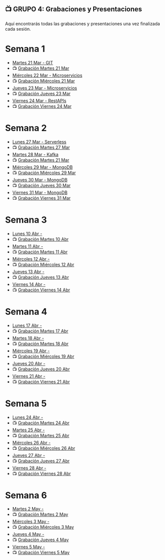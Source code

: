 ## 📺 GRUPO 4: Grabaciones y Presentaciones
Aquí encontrarás todas las grabaciones y presentaciones una vez finalizada cada sesión.

# Semana 1
- [Martes 21 Mar - GIT](https://drive.google.com/file/d/13H7TFdYz3zvpmYV-SXbPcrvKlEEUr9Eh/view?usp=sharing)
- 📺 [Grabación Martes 21 Mar]()
- [Miércoles 22 Mar - Microservicios](https://drive.google.com/file/d/1H4VvWE_yJ6G4gQ1lh1j44R46_rIEsSDS/view?usp=sharing)
- 📺 [Grabación Miércoles 21 Mar]()
- [Jueves 23 Mar - Microservicios](https://drive.google.com/file/d/1H4VvWE_yJ6G4gQ1lh1j44R46_rIEsSDS/view?usp=sharing)
- 📺 [Grabación Jueves 23 Mar]()
- [Viernes 24 Mar - RestAPIs](https://drive.google.com/file/d/1zDBnIE5iyKlZQosXkGbttQmeNbFjC6X_/view?usp=sharing)
- 📺 [Grabación Viernes 24 Mar]()

# Semana 2
- [Lunes 27 Mar - Serverless]()
- 📺 [Grabación Martes 27 Mar]()
- [Martes 28 Mar - Kafka]()
- 📺 [Grabación Martes 21 Mar]()
- [Miércoles 29 Mar - MongoDB]()
- 📺 [Grabación Miércoles 29 Mar]()
- [Jueves 30 Mar - MongoDB]()
- 📺 [Grabación Jueves 30 Mar]()
- [Viernes 31 Mar - MongoDB]()
- 📺 [Grabación Viernes 31 Mar]()

# Semana 3
- [Lunes 10 Abr - ]()
- 📺 [Grabación Martes 10 Abr]()
- [Martes 11 Abr - ]()
- 📺 [Grabación Martes 11 Abr]()
- [Miércoles 12 Abr - ]()
- 📺 [Grabación Miércoles 12 Abr]()
- [Jueves 13 Abr - ]()
- 📺 [Grabación Jueves 13 Abr]()
- [Viernes 14 Abr - ]()
- 📺 [Grabación Viernes 14 Abr]()

# Semana 4
- [Lunes 17 Abr - ]()
- 📺 [Grabación Martes 17 Abr]()
- [Martes 18 Abr - ]()
- 📺 [Grabación Martes 18 Abr]()
- [Miércoles 19 Abr - ]()
- 📺 [Grabación Miércoles 19 Abr]()
- [Jueves 20 Abr - ]()
- 📺 [Grabación Jueves 20 Abr]()
- [Viernes 21 Abr - ]()
- 📺 [Grabación Viernes 21 Abr]()

# Semana 5
- [Lunes 24 Abr - ]()
- 📺 [Grabación Martes 24 Abr]()
- [Martes 25 Abr - ]()
- 📺 [Grabación Martes 25 Abr]()
- [Miércoles 26 Abr - ]()
- 📺 [Grabación Miércoles 26 Abr]()
- [Jueves 27 Abr - ]()
- 📺 [Grabación Jueves 27 Abr]()
- [Viernes 28 Abr - ]()
- 📺 [Grabación Viernes 28 Abr]()

# Semana 6
- [Martes 2 May - ]()
- 📺 [Grabación Martes 2 May]()
- [Miércoles 3 May - ]()
- 📺 [Grabación Miércoles 3 May]()
- [Jueves 4 May - ]()
- 📺 [Grabación Jueves 4 May]()
- [Viernes 5 May - ]()
- 📺 [Grabación Viernes 5 May]()
